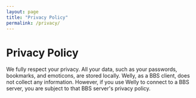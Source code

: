 ```yaml
---
layout: page
title: "Privacy Policy"
permalink: /privacy/
---
```


# Privacy Policy

We fully respect your privacy. All your data, such as your passwords, bookmarks, and emoticons, are stored locally. Welly, as a BBS client, does not collect any information. However, if you use Welly to connect to a BBS server, you are subject to that BBS server's privacy policy.
